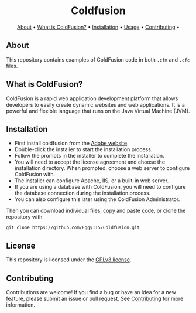 <h1 align="center">Coldfusion</h1>

<p align="center">
  <a href="#about">About</a> •
  <a href="#what is coldfusion?">What is ColdFusion?</a> •
  <a href="#installation">Installation</a> •  
  <a href="#license">Usage</a> •
  <a href="#contributing">Contributing</a> •
</p>

## About

This repository contains examples of ColdFusion code in both `.cfm` and `.cfc` files.

## What is ColdFusion?

ColdFusion is a rapid web application development platform that allows developers to easily create dynamic websites and web applications. It is a powerful and flexible language that runs on the Java Virtual Machine (JVM).

## Installation

- First install coldfusion from the [Adobe website](https://www.adobe.com/products/coldfusion/download-trial/try.html). 
- Double-click the installer to start the installation process. 
- Follow the prompts in the installer to complete the installation. 
- You will need to accept the license agreement and choose the installation directory. When prompted, choose a web server to configure ColdFusion with. 
- The installer can configure Apache, IIS, or a built-in web server. 
- If you are using a database with ColdFusion, you will need to configure the database connection during the installation process. 
- You can also configure this later using the ColdFusion Administrator.

Then you can download individual files, copy and paste code, or clone the repository with

```
git clone https://github.com/Eggy115/Coldfusion.git
```

## License

This repository is licensed under the [GPLv3 license](LICENSE).

## Contributing

Contributions are welcome! If you find a bug or have an idea for a new feature, please submit an issue or pull request. See [Contributing](./CONTRIBUTING.md) for more information.
